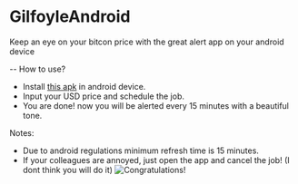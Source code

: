 # GilfoyleAndroid
Keep an eye on your bitcon price with the great alert app on your android device

-- How to use?
- Install [this apk](https://github.com/KhanStan99/GilfoyleAndroid/blob/master/InstallMe.apk) in android device.
- Input your USD price and schedule the job.
- You are done! now you will be alerted every 15 minutes with a beautiful tone. 

Notes: 
- Due to android regulations minimum refresh time is 15 minutes.
- If your colleagues are annoyed, just open the app and cancel the job! (I dont think you will do it)
![Congratulations!](https://github.com/merwane/gilfoyle/blob/master/gilf.gif)
